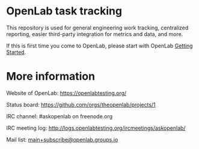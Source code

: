 # OpenLab task tracking
This repository is used for general engineering work tracking, centralized reporting, easier third-party integration for metrics and data, and more.

If this is first time you come to OpenLab, please start with OpenLab [Getting Started](https://docs.openlabtesting.org/publications/).

# More information

Website of OpenLab: https://openlabtesting.org/

Status board: https://github.com/orgs/theopenlab/projects/1

IRC channel: #askopenlab on freenode.org

IRC meeting log: http://logs.openlabtesting.org/ircmeetings/askopenlab/

Mail list: [main+subscribe@openlab.groups.io](mailto:main+subscribe@openlab.groups.io)
